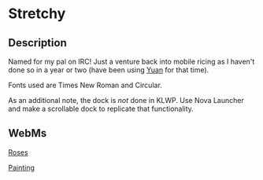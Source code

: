 # Stretchy

## Description
Named for my pal on IRC! Just a venture back into mobile ricing as I haven't done so in a year or two (have been using [Yuan](https://github.com/676339784/kustom/tree/master/Yuan) for that time).

Fonts used are Times New Roman and Circular.

As an additional note, the dock is _not_ done in KLWP. Use Nova Launcher and make a scrollable dock to replicate that functionality.

## WebMs

[Roses](https://raw.githubusercontent.com/676339784/676339784.github.io/master/KLWP/Stretchy/roses.webm)

[Painting](https://raw.githubusercontent.com/676339784/676339784.github.io/master/KLWP/Stretchy/painting.webm)
